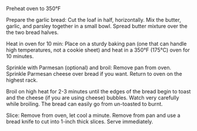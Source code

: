 Preheat oven to 350°F

Prepare the garlic bread:
Cut the loaf in half, horizontally. Mix the butter, garlic, and parsley together in a small bowl. Spread butter mixture over the the two bread halves.

Heat in oven for 10 min:
Place on a sturdy baking pan (one that can handle high temperatures, not a cookie sheet) and heat in a 350°F (175°C) oven for 10 minutes.

Sprinkle with Parmesan (optional) and broil:
Remove pan from oven. Sprinkle Parmesan cheese over bread if you want. Return to oven on the highest rack.

Broil on high heat for 2-3 minutes until the edges of the bread begin to toast and the cheese (if you are using cheese) bubbles. Watch very carefully while broiling. The bread can easily go from un-toasted to burnt.

Slice:
Remove from oven, let cool a minute. Remove from pan and use a bread knife to cut into 1-inch thick slices. Serve immediately.

